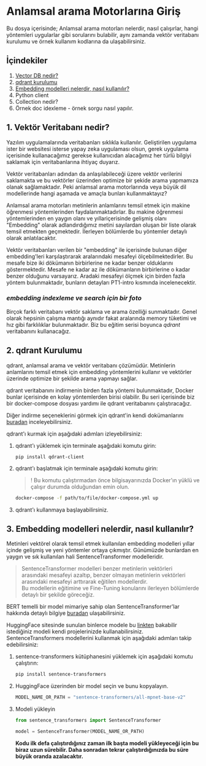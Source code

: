 # Anlamsal arama Motorlarına Giriş

Bu dosya içerisinde; Anlamsal arama motorları nelerdir, nasıl çalışırlar, hangi yöntemleri uygularlar gibi sorularını bulabilir, aynı zamanda vektör veritabanı kurulumu ve örnek kullanım kodlarına da ulaşabilirsiniz.

##  İçindekiler
1. [Vector DB nedir?](#1-vektör-veritabanı-nedir)
2. [qdrant kurulumu](#2-qdrant-kurulumu)
3. [Embedding modelleri nelerdir, nasıl kullanılır?](#3-embedding-modelleri-nelerdir-nasıl-kullanılır)
4. Python client
5. Collection nedir?
6. Örnek doc idexleme - örnek sorgu nasıl yapılır.


## 1. Vektör Veritabanı nedir?

Yazılım uygulamalarında veritabanları sıklıkla kullanılır. Geliştirilen uygulama ister bir websitesi isterse yapay zeka uygulaması olsun, gerek uygulama içerisinde kullanacağımız gerekse kullanıcıdan alacağımız her türlü bilgiyi saklamak için veritabanlarına ihtiyaç duyarız.

Vektör veritabanları adından da anlaşılabileceği üzere vektör verilerini saklamakta ve bu vektörler üzerinden optimize bir şekide arama yapmamıza olanak sağlamaktadır. Peki anlamsal arama motorlarında veya büyük dil modellerinde hangi aşamada ve amaçla bunları kullanmaktayız?

Anlamsal arama motorları metinlerin anlamlarını temsil etmek için makine öğrenmesi yöntemlerinden faydalanmaktadırlar. Bu makine öğrenmesi yöntemlerinden en yaygın olanı ve yıllariçerisinde gelişmiş olanı "Embedding" olarak adlandırdığımız metini sayılardan oluşan bir liste olarak temsil etmekten geçmektedir. İlerleyen bölümlerde bu yöntemler detaylı olarak anlatılacaktır. 

Vektör veritabanları verilen bir "embedding" ile içerisinde bulunan diğer embedding'leri karşılaştırarak aralarındaki mesafeyi ölçebilmektedirler. Bu mesafe bize iki dökümanın birbirlerine ne kadar benzer olduklarını göstermektedir. Mesafe ne kadar az ile dökümanların birbirlerine o kadar benzer olduğunu varsayarız. Aradaki mesafeyi ölçmek için birden fazla yöntem bulunmaktadır, bunların detayları PT1-intro kısmında incelenecektir.

### ***embedding indexleme ve search için bir foto***

Birçok farklı veritabanı vektör saklama ve arama özelliği sunmaktadır. Genel olarak hepsinin çalışma mantığı aynıdır fakat aralarında memory tüketimi ve hız gibi farklılıklar bulunmaktadır. Biz bu eğitim serisi boyunca *qdrant* veritabanını kullanacağız.

## 2. qdrant Kurulumu

qdrant, anlamsal arama ve vektör veritabanı çözümüdür. Metinlerin anlamlarını temsil etmek için embedding yöntemlerini kullanır ve vektörler üzerinde optimize bir şekilde arama yapmayı sağlar.

qdrant veritabanını indirmenin birden fazla yöntemi bulunmaktadır, Docker bunlar içerisinde en kolay yöntemlerden birisi olabilir. Bu seri içerisinde biz bir docker-compose dosyası yardımı ile qdrant veritabanını çalıştıracağız.

Diğer indirme seçeneklerini görmek için qdrant'in kendi dokümanlarını [buradan](https://qdrant.tech/documentation/guides/installation/) inceleyebilirsiniz.

qdrant'ı kurmak için aşağıdaki adımları izleyebilirsiniz:

1. qdrant'ı yüklemek için terminale aşağıdaki komutu girin:
    ```
    pip install qdrant-client
    ```

2. qdrant'ı başlatmak için terminale aşağıdaki komutu girin:
    > ! Bu komutu çalıştırmadan önce bilgisayarınızda Docker'ın yüklü ve çalışır durumda olduğundan emin olun.

    ``` bash
    docker-compose -f path/to/file/docker-compose.yml up
    ```

3. qdrant'ı kullanmaya başlayabilirsiniz.


## 3. Embedding modelleri nelerdir, nasıl kullanılır?

Metinleri vektörel olarak temsil etmek kullanılan embedding modelleri yıllar içinde gelişmiş ve yeni yöntemler ortaya çıkmıştır. Günümüzde bunlardan en yaygın ve sık kullanılan hali SentenceTransformer modelleridir. 
> SentenceTransformer modelleri benzer metinlerin vektörleri arasındaki mesafeyi azaltıp, benzer olmayan metinlerin vektörleri arasındaki mesafeyi arttırarak eğitilen modellerdir.\
> Bu modellerin eğitimine ve Fine-Tuning konularını ilerleyen bölümlerde detaylı bir şekilde göreceğiz.

BERT temelli bir model mimariye sahip olan SentenceTransformer'lar hakkında detaylı bilgiye [buradan](https://www.sbert.net) ulaşabilirsiniz.

HuggingFace sitesinde sunulan binlerce modele bu [linkten](https://huggingface.co/models?pipeline_tag=sentence-similarity&sort=trending) bakabilir istediğiniz modeli kendi projelerinizde kullanabilirsiniz. SentenceTransformers modellerini kullanmak için aşağıdaki adımları takip edebilirsiniz:

1. sentence-transformers kütüphanesini yüklemek için aşağıdaki komutu çalıştırın:
    ```bash
    pip install sentence-transformers
    ```
2. HuggingFace üzerinden bir model seçin ve bunu kopyalayın.
    ```Python
    MODEL_NAME_OR_PATH = "sentence-transformers/all-mpnet-base-v2"
    ```
3. Modeli yükleyin
    ```Python
    from sentence_transformers import SentenceTransformer
    
    model = SentenceTransformer(MODEL_NAME_OR_PATH)
    ```

    **Kodu ilk defa çalıştırdığınız zaman ilk başta modeli yükleyeceği için bu biraz uzun sürebilir. Daha sonradan tekrar çalıştırdığınızda bu süre büyük oranda azalacaktır.**

